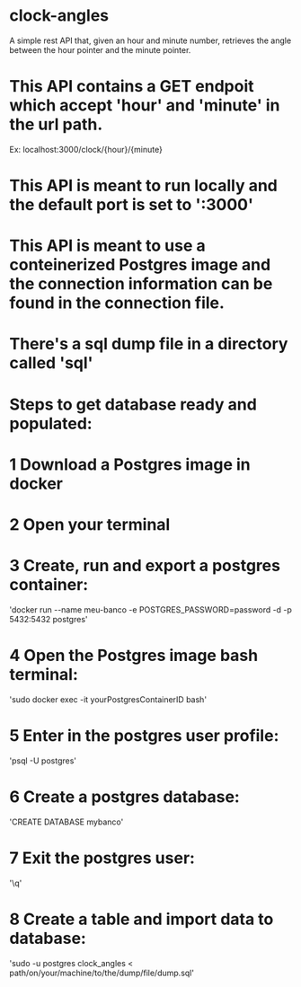 # clock-angles
A simple rest API that, given an hour and minute number, retrieves the angle between the hour pointer and the minute pointer. 

# This API contains a GET endpoit which accept 'hour' and 'minute' in the url path.
 Ex: localhost:3000/clock/{hour}/{minute}  

# This API is meant to run locally and the default port is set to ':3000'

# This API is meant to use a conteinerized Postgres image and the connection information can be found in the connection file. 

# There's a sql dump file in a directory called 'sql'

# Steps to get database ready and populated:

# 1 Download a Postgres image in docker

# 2 Open your terminal

# 3 Create, run and export a postgres container: 
 'docker run --name meu-banco -e POSTGRES_PASSWORD=password -d -p 5432:5432 postgres'

# 4 Open the Postgres image bash terminal: 
   'sudo docker exec -it yourPostgresContainerID bash' 

# 5 Enter in the postgres user profile: 
   'psql -U postgres'

# 6 Create a postgres database:
   'CREATE DATABASE mybanco'

# 7 Exit the postgres user:
  '\q'

# 8 Create a table and import data to database:
 'sudo -u postgres clock_angles < path/on/your/machine/to/the/dump/file/dump.sql'



 
   
   

